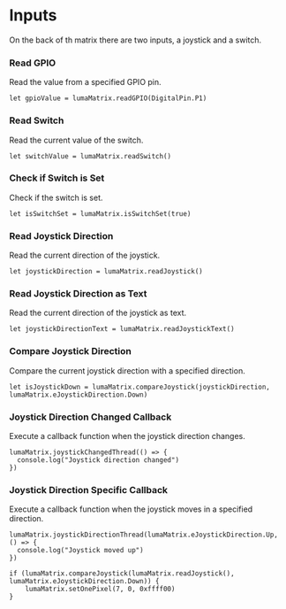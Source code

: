 # Inputs
On the back of th matrix there are two inputs, a joystick and a switch.


### Read GPIO

Read the value from a specified GPIO pin.

```blocks
let gpioValue = lumaMatrix.readGPIO(DigitalPin.P1)
```

### Read Switch

Read the current value of the switch.

```blocks
let switchValue = lumaMatrix.readSwitch()
```

### Check if Switch is Set

Check if the switch is set.

```blocks
let isSwitchSet = lumaMatrix.isSwitchSet(true)
```

### Read Joystick Direction

Read the current direction of the joystick.

```blocks
let joystickDirection = lumaMatrix.readJoystick()
```

### Read Joystick Direction as Text

Read the current direction of the joystick as text.

```blocks
let joystickDirectionText = lumaMatrix.readJoystickText()
```

### Compare Joystick Direction

Compare the current joystick direction with a specified direction.

```blocks
let isJoystickDown = lumaMatrix.compareJoystick(joystickDirection, lumaMatrix.eJoystickDirection.Down)
```

### Joystick Direction Changed Callback

Execute a callback function when the joystick direction changes.

```blocks
lumaMatrix.joystickChangedThread(() => {
  console.log("Joystick direction changed")
})
```

### Joystick Direction Specific Callback

Execute a callback function when the joystick moves in a specified direction.

```blocks
lumaMatrix.joystickDirectionThread(lumaMatrix.eJoystickDirection.Up, () => {
  console.log("Joystick moved up")
})
```


```blocks	
if (lumaMatrix.compareJoystick(lumaMatrix.readJoystick(), lumaMatrix.eJoystickDirection.Down)) {
    lumaMatrix.setOnePixel(7, 0, 0xffff00)
}
```





<script src="https://makecode.com/gh-pages-embed.js"></script><script>makeCodeRender("https://makecode.microbit.org/", "ines-hpmm/pxt-luma-matrix");</script>